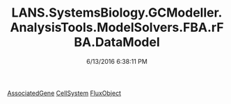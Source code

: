 ﻿---
title: LANS.SystemsBiology.GCModeller.AnalysisTools.ModelSolvers.FBA.rFBA.DataModel
date: 6/13/2016 6:38:11 PM
---

[AssociatedGene](T-LANS.SystemsBiology.GCModeller.AnalysisTools.ModelSolvers.FBA.rFBA.DataModel.AssociatedGene.html)
[CellSystem](T-LANS.SystemsBiology.GCModeller.AnalysisTools.ModelSolvers.FBA.rFBA.DataModel.CellSystem.html)
[FluxObject](T-LANS.SystemsBiology.GCModeller.AnalysisTools.ModelSolvers.FBA.rFBA.DataModel.FluxObject.html)
